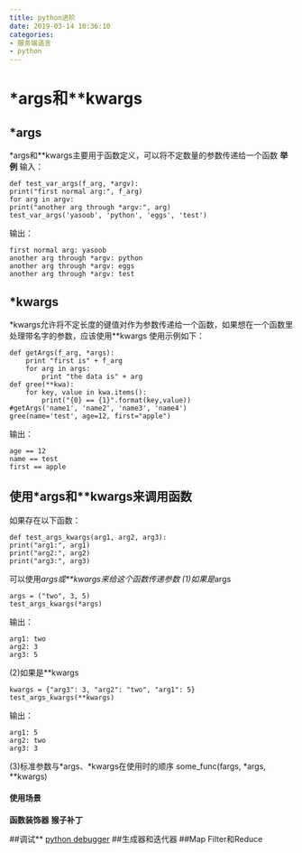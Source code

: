 ```yaml
---
title: python进阶
date: 2019-03-14 10:36:10
categories: 
- 服务端语言
- python
---
```

# *args和**kwargs
## *args
*args和**kwargs主要用于函数定义，可以将不定数量的参数传递给一个函数
**举例**
输入：
```
def test_var_args(f_arg, *argv):
print("first normal arg:", f_arg)
for arg in argv:
print("another arg through *argv:", arg)
test_var_args('yasoob', 'python', 'eggs', 'test')
```
输出：
```
first normal arg: yasoob
another arg through *argv: python
another arg through *argv: eggs
another arg through *argv: test
```
## *kwargs
*kwargs允许将不定长度的键值对作为参数传递给一个函数，如果想在一个函数里处理带名字的参数，应该使用**kwargs
使用示例如下：
```
def getArgs(f_arg, *args):
    print "first is" + f_arg
    for arg in args:
        print "the data is" + arg 
def gree(**kwa):
    for key, value in kwa.items():
        print("{0} == {1}".format(key,value))
#getArgs('name1', 'name2', 'name3', 'name4')
gree(name='test', age=12, first="apple")
```
输出：
```
age == 12
name == test
first == apple
```
## 使用*args和**kwargs来调用函数
如果存在以下函数：
```
def test_args_kwargs(arg1, arg2, arg3):
print("arg1:", arg1)
print("arg2:", arg2)
print("arg3:", arg3)
```
可以使用*args或**kwargs来给这个函数传递参数
(1)如果是*args
```
args = ("two", 3, 5)
test_args_kwargs(*args)
```
输出：
```
arg1: two
arg2: 3
arg3: 5
```
(2)如果是**kwargs
```
kwargs = {"arg3": 3, "arg2": "two", "arg1": 5}
test_args_kwargs(**kwargs)
```
输出：
```
arg1: 5
arg2: two
arg3: 3
```
(3)标准参数与*args、*kwargs在使用时的顺序
some_func(fargs, *args, **kwargs)
#### 使用场景
**函数装饰器**
**猴子补丁**

##调试**
[python debugger](https://www.hexiaojiao.top/2019/03/14/python_debugger/ "python debugger")
##生成器和迭代器
##Map Filter和Reduce

